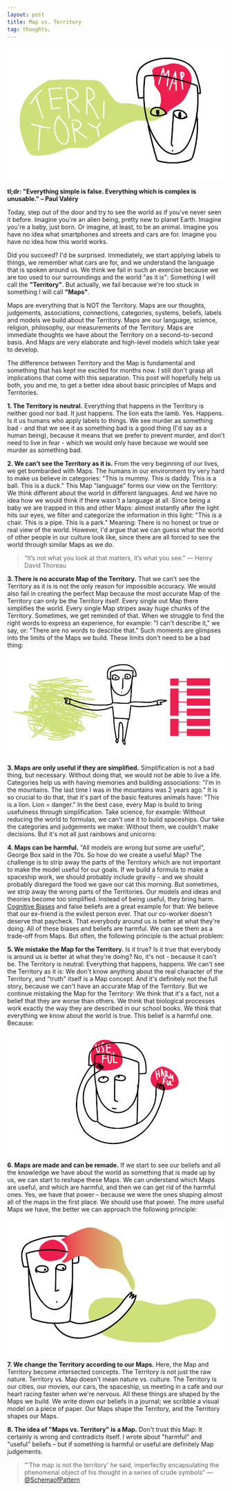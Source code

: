 ```yaml
---
layout: post
title: Map vs. Territory
tag: thoughts,
---
```


![image](/pic/160422_mapsVsTerritory-01.png)

**tl;dr: "Everything simple is false. Everything which is complex is unusable." – Paul Valéry**

Today, step out of the door and try to see the world as if you've never seen it before. Imagine you're an alien being, pretty new to planet Earth. Imagine you're a baby, just born. Or imagine, at least, to be an animal. Imagine you have no idea what smartphones and streets and cars are for. Imagine you have no idea how this world works.

Did you succeed? I'd be surprised. Immediately, we start applying labels to things, we remember what cars are for, and we understand the language that is spoken around us. We think we fail in such an exercise because we are too used to our surroundings and the world "as it is": Something I will call the **"Territory"**. But actually, we fail because we're too stuck in something I will call **"Maps"**.

Maps are everything that is NOT the Territory. Maps are our thoughts, judgements, associations, connections, categories, systems, beliefs, labels and models we build about the Territory. Maps are our language, science, religion, philosophy, our measurements of the Territory. Maps are immediate thoughts we have about the Territory on a second-to-second basis. And Maps are very elaborate and high-level models which take year to develop.

The difference between Territory and the Map is fundamental and something that has kept me excited for months now. I still don't grasp all implications that come with this separation. This post will hopefully help us both, you and me, to get a better idea about basic principles of Maps and Territories.
<br>


**1. The Territory is neutral.** Everything that happens in the Territory is neither good nor bad. It just happens. The lion eats the lamb. Yes. Happens. Is it us humans who apply labels to things. We see murder as something bad - and that we see it as something bad is a good thing (I'd say as a human being), because it means that we prefer to prevent murder, and don't need to live in fear - which we would only have because we would see murder as something bad.


**2. We can't see the Territory as it is.** From the very beginning of our lives, we get bombarded with Maps. The humans in our environment try very hard to make us believe in categories: "This is mummy. This is daddy. This is a ball. This is a duck." This Map "language" forms our view on the Territory: We think different about the world in different languages. And we have no idea how we would think if there wasn't a language at all. Since being a baby we are trapped in this and other Maps: almost instantly after the light hits our eyes, we filter and categorize the information in this light: "This is a chair. This is a pipe. This is a park."
Meaning: There is no honest or true or real view of the world. However, I'd argue that we can guess what the world of other people in our culture look like, since there are all forced to see the world through similar Maps as we do.

>"It’s not what you look at that matters, it’s what you see." — Henry David Thoreau


**3. There is no accurate Map of the Territory.** That we can't see the Territory as it is is not the only reason for impossible accuracy. We would also fail in creating the perfect Map because the most accurate Map of the Territory can only be the Territory itself. Every single out Map there simplifies the world. Every single Map stripes away huge chunks of the Territory.
Sometimes, we get reminded of that. When we struggle to find the right words to express an experience, for example: "I can't describe it," we say, or: "There are no words to describe that." Such moments are glimpses into the limits of the Maps we build. These limits don't need to be a bad thing:

![image](/pic/160422_mapsVsTerritory-03.png)


**3. Maps are only useful if they are simplified.** Simplification is not a bad thing, but necessary. Without doing that, we would not be able to live a life. Categories help us with having memories and building associations: "I'm in the mountains. The last time I was in the mountains was 2 years ago." It is so crucial to do that, that it's part of the basic features animals have: "This is a lion. Lion = danger."
In the best case, every Map is build to bring usefulness through simplification. Take science, for example: Without reducing the world to formulas, we can't use it to build spaceships.
Our take the categories and judgements we make: Without them, we couldn't make decisions. But it's not all just rainbows and unicorns:


**4. Maps can be harmful.** "All models are wrong but some are useful", George Box said in the 70s. So how do we create a useful Map? The challenge is to strip away the parts of the Territory which are not important to make the model useful for our goals. If we build a formula to make a spaceship work, we should probably include gravity - and we should probably disregard the food we gave our cat this morning.
But sometimes, we strip away the wrong parts of the Territories. Our models and ideas and theories become too simplified. Instead of being useful, they bring harm. [Cognitive Biases](https://en.wikipedia.org/wiki/List_of_cognitive_biases) and false beliefs are a great example for that: We believe that our ex-friend is the evilest person ever. That our co-worker doesn't deserve that paycheck. That everybody around us is better at what they're doing. All of these biases and beliefs are harmful. We can see them as a trade-off from Maps. But often, the following principle is the actual problem:


**5. We mistake the Map for the Territory.** Is it true? Is it true that everybody is around us is better at what they're doing? No, it's not - because it can't be. The Territory is neutral: Everything that happens, happens. We can't see the Territory as it is: We don't know anything about the real character of the Territory, and "truth" itself is a Map concept. And it's definitely not the full story, because we can't have an accurate Map of the Territory. But we continue mistaking the Map for the Territory: We think that it's a fact, not a belief that they are worse than others. We think that biological processes work exactly the way they are described in our school books. We think that everything we know about the world is true. This belief is a harmful one. Because:

![image](/pic/160422_mapsVsTerritory-04.png)

**6. Maps are made and can be remade.** If we start to see our beliefs and all the knowledge we have about the world as something that is made up by us, we can start to reshape these Maps. We can understand which Maps are useful, and which are harmful, and then we can get rid of the harmful ones. Yes, we have that power – because we were the ones shaping almost all of the maps in the first place. We should use that power. The more useful Maps we have, the better we can approach the following principle:

![image](/pic/160422_mapsVsTerritory-02.png)

**7. We change the Territory according to our Maps.** Here, the Map and Territory become intersected concepts. The Territory is not just the raw nature. Territory vs. Map doesn't mean nature vs. culture. The Territory is our cities, our movies, our cars, the spaceship, us meeting in a cafe and our heart racing faster when we're nervous. All these things are shaped by the Maps we build. We write down our beliefs in a journal; we scribble a visual model on a piece of paper. Our Maps shape the Territory, and the Territory shapes our Maps.


**8. The idea of "Maps vs. Territory" is a Map.** Don't trust this Map: It certainly is wrong and contradicts itself. I wrote about "harmful" and "useful" beliefs – but if something is harmful or useful are definitely Map judgements.


> "'The map is not the territory' he said, imperfectly encapsulating the phenomenal object of his thought in a series of crude symbols" — [@SchemaofPattern](https://twitter.com/SchemaOfPattern/status/561355498360807424)
